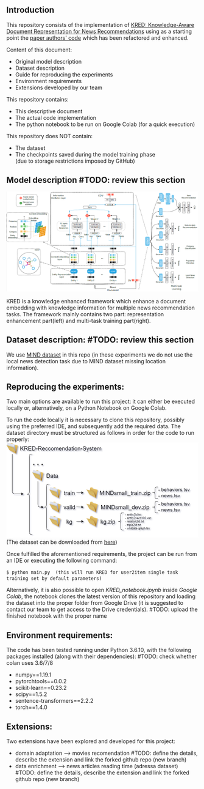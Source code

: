 ## Introduction

This repository consists of the implementation of [KRED: Knowledge-Aware Document Representation for News Recommendations](https://arxiv.org/abs/1910.11494) using as a starting point the [paper authors' code](https://github.com/danyang-liu/KRED.git) which has been refactored and enhanced.

Content of this document:
- Original model description
- Dataset description
- Guide for reproducing the experiments
- Environment requirements
- Extensions developed by our team

This repository contains:
- This descriptive document
- The actual code implementation
- The python notebook to be run on Google Colab (for a quick execution)

This repository does NOT contain:
- The dataset
- The checkpoints saved during the model training phase  
(due to storage restrictions imposed by GitHub)

## Model description #TODO: review this section

![](./framework.PNG)

KRED is a knowledge enhanced framework which enhance a document embedding with knowledge information for multiple news recommendation tasks. The framework mainly contains two part: representation enhancement part(left) and multi-task training part(right).

##  Dataset description: #TODO: review this section

We use [MIND dataset](https://msnews.github.io) in this repo (in these experiments we do not use the local news detection task due to MIND dataset missing location information).

##  Reproducing the experiments:
Two main options are available to run this project: it can either be executed locally or, alternatively, on a Python Notebook on Google Colab.

To run the code locally it is necessary to clone this repository, possibly using the preferred IDE, and subsequently add the required data. The dataset directory must be structured as follows in order for the code to run properly:
![](./DataDirectoryStructure.png)  
(The dataset can be downloaded from [here](https://msnews.github.io/))

Once fulfilled the aforementioned requirements, the project can be run from an IDE or executing the following command:
```
$ python main.py  (this will run KRED for user2item single task training set by default parameters)
```

Alternatively, it is also possible to open *KRED_notebook.ipynb* inside *Google Colab*, the notebook clones the latest version of this repository and loading the dataset into the proper folder from Google Drive (it is suggested to contact our team to get access to the Drive credentials).
#TODO: upload the finished notebook with the proper name


## Environment requirements:
The code has been tested running under Python 3.6.10, with the following packages installed (along with their dependencies): #TODO: check whether colan uses 3.6/7/8
- numpy==1.19.1
- pytorchtools==0.0.2
- scikit-learn==0.23.2
- scipy==1.5.2
- sentence-transformers==2.2.2
- torch==1.4.0

## Extensions:
Two extensions have been explored and developed for this project:
- domain adaptation --> movies recomendation #TODO: define the details, describe the extension and link the forked github repo (new branch)
- data enrichment --> news articles reading time (adressa dataset) #TODO: define the details, describe the extension and link the forked github repo (new branch)
